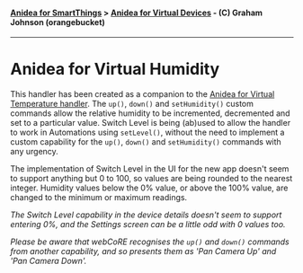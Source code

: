 #### [Anidea for SmartThings](../../../README.md) > [Anidea for Virtual Devices](../README.md#anidea-for-virtual-devices) - (C) Graham Johnson (orangebucket)
---

# Anidea for Virtual Humidity
This handler has been created as a companion to the [Anidea for Virtual Temperature handler](../anidea-for-virtual-temperature.src). The `up()`, `down()` and `setHumidity()` custom commands allow the relative humidity to be incremented, decremented and set to a particular value. Switch Level is being (ab)used to allow the handler to work in Automations using `setLevel()`, without the need to implement a custom capability for the `up()`, `down()` and `setHumidity()` commands with any urgency.

The implementation of Switch Level in the UI for the new app doesn't seem to support anything but 0 to 100, so values are being rounded to the nearest integer. Humidity values below the 0% value, or above the 100% value, are changed to the minimum or maximum readings.

*The Switch Level capability in the device details doesn't seem to support entering 0%, and the Settings screen can be a little odd with 0 values too.*

*Please be aware that webCoRE recognises the `up()` and `down()` commands from another capability, and so presents them as 'Pan Camera Up' and 'Pan Camera Down'.*
